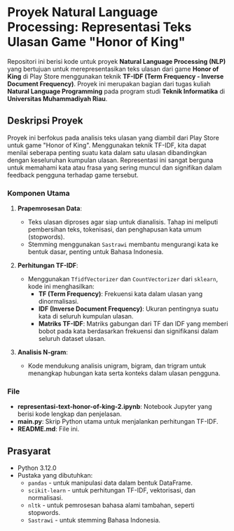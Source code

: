 # Proyek Natural Language Processing: Representasi Teks Ulasan Game "Honor of King"

Repositori ini berisi kode untuk proyek **Natural Language Processing (NLP)** yang bertujuan untuk merepresentasikan teks ulasan dari game **Honor of King** di Play Store menggunakan teknik **TF-IDF (Term Frequency - Inverse Document Frequency)**. Proyek ini merupakan bagian dari tugas kuliah **Natural Language Programming** pada program studi **Teknik Informatika** di **Universitas Muhammadiyah Riau**.

## Deskripsi Proyek

Proyek ini berfokus pada analisis teks ulasan yang diambil dari Play Store untuk game "Honor of King". Menggunakan teknik TF-IDF, kita dapat menilai seberapa penting suatu kata dalam satu ulasan dibandingkan dengan keseluruhan kumpulan ulasan. Representasi ini sangat berguna untuk memahami kata atau frasa yang sering muncul dan signifikan dalam feedback pengguna terhadap game tersebut.

### Komponen Utama

1. **Prapemrosesan Data**: 
   - Teks ulasan diproses agar siap untuk dianalisis. Tahap ini meliputi pembersihan teks, tokenisasi, dan penghapusan kata umum (stopwords).
   - Stemming menggunakan `Sastrawi` membantu mengurangi kata ke bentuk dasar, penting untuk Bahasa Indonesia.

2. **Perhitungan TF-IDF**:
   - Menggunakan `TfidfVectorizer` dan `CountVectorizer` dari `sklearn`, kode ini menghasilkan:
     - **TF (Term Frequency)**: Frekuensi kata dalam ulasan yang dinormalisasi.
     - **IDF (Inverse Document Frequency)**: Ukuran pentingnya suatu kata di seluruh kumpulan ulasan.
     - **Matriks TF-IDF**: Matriks gabungan dari TF dan IDF yang memberi bobot pada kata berdasarkan frekuensi dan signifikansi dalam seluruh dataset ulasan.

3. **Analisis N-gram**:
   - Kode mendukung analisis unigram, bigram, dan trigram untuk menangkap hubungan kata serta konteks dalam ulasan pengguna.

### File

- **representasi-text-honor-of-king-2.ipynb**: Notebook Jupyter yang berisi kode lengkap dan penjelasan.
- **main.py**: Skrip Python utama untuk menjalankan perhitungan TF-IDF.
- **README.md**: File ini.

## Prasyarat
- Python 3.12.0
- Pustaka yang dibutuhkan:
  - `pandas` - untuk manipulasi data dalam bentuk DataFrame.
  - `scikit-learn` - untuk perhitungan TF-IDF, vektorisasi, dan normalisasi.
  - `nltk` - untuk pemrosesan bahasa alami tambahan, seperti stopwords.
  - `Sastrawi` - untuk stemming Bahasa Indonesia.
